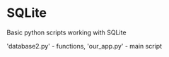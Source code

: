 # SQLite
Basic python scripts working with SQLite 

'database2.py'  - functions,
'our_app.py'    - main script
